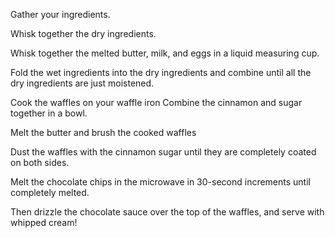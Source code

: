 Gather your ingredients.

Whisk together the dry ingredients.

Whisk together the melted butter, milk, and eggs in a liquid measuring cup.

Fold the wet ingredients into the dry ingredients and combine until all the dry ingredients are just moistened.

Cook the waffles on your waffle iron
Combine the cinnamon and sugar together in a bowl.

Melt the butter and brush the cooked waffles

Dust the waffles with the cinnamon sugar until they are completely coated on both sides.

Melt the chocolate chips in the microwave in 30-second increments until completely melted. 

Then drizzle the chocolate sauce over the top of the waffles, and serve with whipped cream!